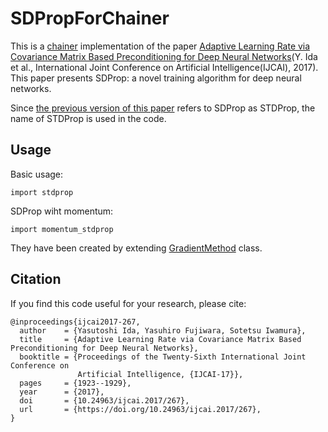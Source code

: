 # SDPropForChainer
This is a [chainer](http://chainer.org/) implementation of the paper [Adaptive Learning Rate via Covariance Matrix Based Preconditioning for Deep Neural Networks](https://www.ijcai.org/proceedings/2017/0267.pdf)(Y. Ida et al., International Joint Conference on Artificial Intelligence(IJCAI), 2017).
This paper presents SDProp: a novel training algorithm for deep neural networks.

Since [the previous version of this paper](https://arxiv.org/abs/1605.09593) refers to SDProp as STDProp, the name of STDProp is used in the code.

## Usage
Basic usage:
```
import stdprop
```

SDProp wiht momentum:
```
import momentum_stdprop
```

They have been created by extending [GradientMethod](http://docs.chainer.org/en/stable/_modules/chainer/optimizer.html#GradientMethod) class.

## Citation
If you find this code useful for your research, please cite:
```
@inproceedings{ijcai2017-267,
  author    = {Yasutoshi Ida, Yasuhiro Fujiwara, Sotetsu Iwamura},
  title     = {Adaptive Learning Rate via Covariance Matrix Based Preconditioning for Deep Neural Networks},
  booktitle = {Proceedings of the Twenty-Sixth International Joint Conference on
               Artificial Intelligence, {IJCAI-17}},
  pages     = {1923--1929},
  year      = {2017},
  doi       = {10.24963/ijcai.2017/267},
  url       = {https://doi.org/10.24963/ijcai.2017/267},
}
```

